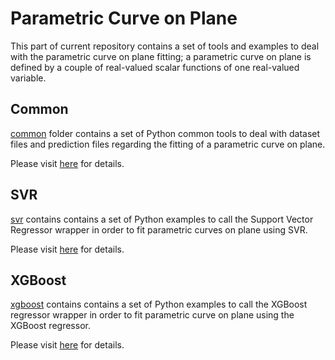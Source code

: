 # Parametric Curve on Plane
This part of current repository contains a set of tools and examples to deal with the parametric curve on plane fitting; a parametric curve on plane is defined by a couple of real-valued scalar functions of one real-valued variable.

## Common
[common](./common) folder contains a set of Python common tools to deal with dataset files and prediction files regarding the fitting of a parametric curve on plane.

Please visit [here](https://computationalmindset.com/en/machine-learning/common-tools-for-function-fitting.html) for details.

## SVR
[svr](./svr) contains contains a set of Python examples to call the Support Vector Regressor wrapper in order to fit parametric curves on plane using SVR.

Please visit [here](https://computationalmindset.com/en/machine-learning/fitting-with-configurable-svr.html) for details.

## XGBoost
[xgboost](./xgboost) contains contains a set of Python examples to call the XGBoost regressor wrapper in order to fit parametric curve on plane using the XGBoost regressor.

Please visit [here](https://computationalmindset.com/en/machine-learning/fitting-with-configurable-xgboost.html) for details.

